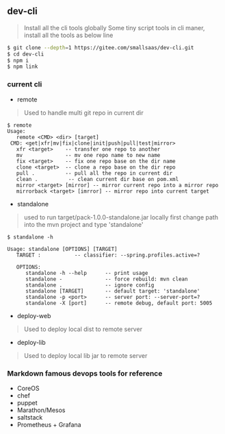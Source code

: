 ## dev-cli
> Install all the cli tools globally
Some tiny script tools in cli maner, install all the tools as below line
```sh
$ git clone --depth=1 https://gitee.com/smallsaas/dev-cli.git
$ cd dev-cli
$ npm i
$ npm link
```



### current cli
- remote
> Used to handle multi git repo in current dir
```shell
$ remote
Usage:
   remote <CMD> <dir> [target]
 CMD: <get|xfr|mv|fix|clone|init|push|pull|test|mirror>
   xfr <target>    -- transfer one repo to another
   mv              -- mv one repo name to new name
   fix <target>    -- fix one repo base on the dir name
   clone <target>  -- clone a repo base on the dir repo
   pull .          -- pull all the repo in current dir
   clean .          -- clean current dir base on pom.xml
   mirror <target> [mirror] -- mirror current repo into a mirror repo
   mirrorback <target> [imrror] -- mirror repo into current target
```

- standalone
> used to run target/pack-1.0.0-standalone.jar locally 
> first change path into the mvn project and type 'standalone'

```shell
$ standalone -h

Usage: standalone [OPTIONS] [TARGET]
   TARGET :           -- classifier: --spring.profiles.active=?

   OPTIONS:
      standalone -h --help      -- print usage
      standalone -              -- force rebuild: mvn clean
      standalone .              -- ignore config
      standalone [TARGET]       -- default target: 'standalone'
      standalone -p <port>      -- server port: --server-port=?
      standalone -X [port]      -- remote debug, default port: 5005
```

- deploy-web
> Used to deploy local dist to remote server

- deploy-lib
> Used to deploy local lib jar to remote server

### Markdown famous devops tools for reference
- CoreOS
- chef
- puppet
- Marathon/Mesos
- saltstack
- Prometheus + Grafana
